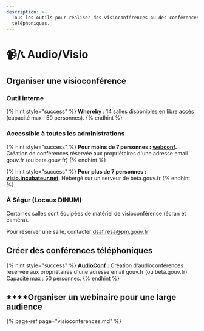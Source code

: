 ```yaml
---
description: >-
  Tous les outils pour réaliser des visioconférences ou des conférences
  téléphoniques.
---
```


# 📹/📞 Audio/Visio

## **Organiser une visioconférence**

### Outil interne

{% hint style="success" %}
**Whereby**  : [14 salles disponibles](https://pad.incubateur.net/BEG9CK3XRqWwf9WAtDb60g?view#) en libre accès \(capacité max : 50 personnes\). 
{% endhint %}

### Accessible à toutes les administrations

{% hint style="success" %}
**Pour moins de 7 personnes :** [**webconf**](https://webconf.numerique.gouv.fr/)**.** Création de conférences réservée aux propriétaires d'une adresse email gouv.fr \(ou beta.gouv.fr\)
{% endhint %}

{% hint style="success" %}
**Pour plus de 7 personnes :** [**visio.incubateur.net**](https://slack-redir.net/link?url=https%3A%2F%2Fvisio.incubateur.net&v=3). Hébergé sur un serveur de beta.gouv.fr
{% endhint %}

### **À Ségur \(Locaux DINUM\)**

Certaines salles sont équipées de matériel de visioconférence \(écran et caméra\). 

Pour réserver une salle, contacter [dsaf.resa@pm.gouv.fr](mailto:dsaf.resa@pm.gouv.fr)

## Créer des conférences téléphoniques

{% hint style="success" %}
[**AudioConf**](https://audioconf.numerique.gouv.fr/) **:** Création d'audioconférences réservée aux propriétaires d'une adresse email gouv.fr \(ou beta.gouv.fr\). Capacité max : 50 personnes.
{% endhint %}

## **​**Organiser un webinaire pour une large audience

{% page-ref page="visioconferences.md" %}

